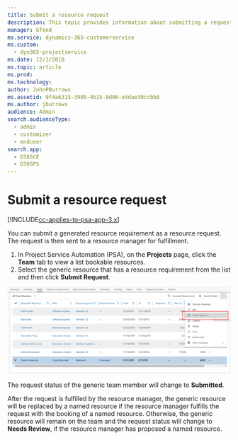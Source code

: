 ```yaml
---
title: Submit a resource request
description: This topic provides information about submitting a request for a project resource.
manager: kfend
ms.service: dynamics-365-customerservice
ms.custom: 
  - dyn365-projectservice
ms.date: 12/1/2018
ms.topic: article
ms.prod: 
ms.technology: 
author: JohnPBurrows
ms.assetid: 9f4a6315-3905-4b15-8d06-e5dae30ccbb8
ms.author: jburrows
audience: Admin
search.audienceType: 
  - admin
  - customizer
  - enduser
search.app: 
  - D365CE
  - D365PS
---
```

# Submit a resource request

[!INCLUDE[cc-applies-to-psa-app-3.x](../includes/cc-applies-to-psa-app-3x.md)]

You can submit a generated resource requirement as a resource request. The request is then sent to a resource manager for fulfillment.

1. In Project Service Automation (PSA), on the **Projects** page, click the **Team** tab to view a list bookable resources. 
2. Select the generic resource that has a resource requirement from the list and then click **Submit Request**.

![Submitting a resource request](media/RM-how-to-18.png)

The request status of the generic team member will change to **Submitted**.

After the request is fulfilled by the resource manager, the generic resource will be replaced by a named resource if the resource manager fulfills the request with the booking of a named resource. Otherwise, the generic resource will remain on the team and the request status will change to **Needs Review**, if the resource manager has proposed a named resource.

